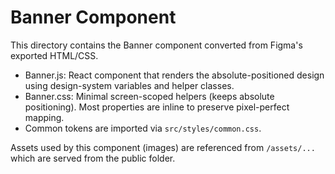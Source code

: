 # Banner Component

This directory contains the Banner component converted from Figma's exported HTML/CSS.

- Banner.js: React component that renders the absolute-positioned design using design-system variables and helper classes.
- Banner.css: Minimal screen-scoped helpers (keeps absolute positioning). Most properties are inline to preserve pixel-perfect mapping.
- Common tokens are imported via `src/styles/common.css`.

Assets used by this component (images) are referenced from `/assets/...` which are served from the public folder.
